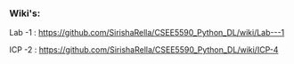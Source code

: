 ### Wiki's:
Lab -1 : https://github.com/SirishaRella/CSEE5590_Python_DL/wiki/Lab---1 

ICP -2 : https://github.com/SirishaRella/CSEE5590_Python_DL/wiki/ICP-4
